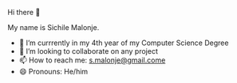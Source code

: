 Hi there 👋

My name is Sichile Malonje.

- 🌱 I’m currrently in my 4th year of my Computer Science Degree
- 👯 I’m looking to collaborate on any project
- 📫 How to reach me: s.malonje@gmail.come
- 😄 Pronouns: He/him

